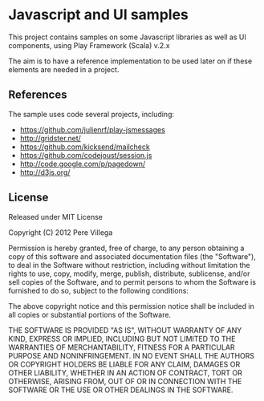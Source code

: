# Javascript and UI samples

This project contains samples on some Javascript libraries as well as UI components, using Play Framework (Scala) v.2.x

The aim is to have a reference implementation to be used later on if these elements are needed in a project.

## References

The sample uses code several projects, including:

* https://github.com/julienrf/play-jsmessages
* http://gridster.net/
* https://github.com/kicksend/mailcheck
* https://github.com/codejoust/session.js
* http://code.google.com/p/pagedown/
* http://d3js.org/

## License

Released under MIT License

Copyright (C) 2012 Pere Villega

Permission is hereby granted, free of charge, to any person obtaining a copy of this software and associated documentation files (the "Software"), to deal in the Software without restriction, including without limitation the rights to use, copy, modify, merge, publish, distribute, sublicense, and/or sell copies of the Software, and to permit persons to whom the Software is furnished to do so, subject to the following conditions:

The above copyright notice and this permission notice shall be included in all copies or substantial portions of the Software.

THE SOFTWARE IS PROVIDED "AS IS", WITHOUT WARRANTY OF ANY KIND, EXPRESS OR IMPLIED, INCLUDING BUT NOT LIMITED TO THE WARRANTIES OF MERCHANTABILITY, FITNESS FOR A PARTICULAR PURPOSE AND NONINFRINGEMENT. IN NO EVENT SHALL THE AUTHORS OR COPYRIGHT HOLDERS BE LIABLE FOR ANY CLAIM, DAMAGES OR OTHER LIABILITY, WHETHER IN AN ACTION OF CONTRACT, TORT OR OTHERWISE, ARISING FROM, OUT OF OR IN CONNECTION WITH THE SOFTWARE OR THE USE OR OTHER DEALINGS IN THE SOFTWARE.